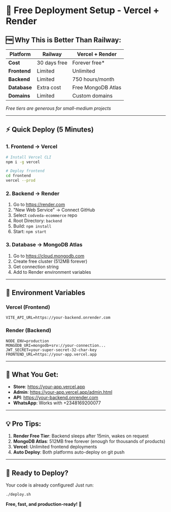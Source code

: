 # 🌟 **Free Deployment Setup - Vercel + Render**

## 🆓 **Why This is Better Than Railway:**

| Platform | Railway | Vercel + Render |
|----------|---------|-----------------|
| **Cost** | 30 days free | Forever free* |
| **Frontend** | Limited | Unlimited |
| **Backend** | Limited | 750 hours/month |
| **Database** | Extra cost | Free MongoDB Atlas |
| **Domains** | Limited | Custom domains |

*Free tiers are generous for small-medium projects*

---

## ⚡ **Quick Deploy (5 Minutes)**

### **1. Frontend → Vercel**
```bash
# Install Vercel CLI
npm i -g vercel

# Deploy frontend
cd frontend
vercel --prod
```

### **2. Backend → Render**
1. Go to https://render.com
2. "New Web Service" → Connect GitHub
3. Select `codveda-ecommerce` repo
4. Root Directory: `backend`
5. Build: `npm install`
6. Start: `npm start`

### **3. Database → MongoDB Atlas**
1. Go to https://cloud.mongodb.com
2. Create free cluster (512MB forever)
3. Get connection string
4. Add to Render environment variables

---

## 🔧 **Environment Variables**

### **Vercel (Frontend)**
```
VITE_API_URL=https://your-backend.onrender.com
```

### **Render (Backend)**
```
NODE_ENV=production
MONGODB_URI=mongodb+srv://your-connection...
JWT_SECRET=your-super-secret-32-char-key
FRONTEND_URL=https://your-app.vercel.app
```

---

## 🎯 **What You Get:**

- **Store**: https://your-app.vercel.app
- **Admin**: https://your-app.vercel.app/admin.html
- **API**: https://your-backend.onrender.com
- **WhatsApp**: Works with +2348169200077

---

## 💡 **Pro Tips:**

1. **Render Free Tier**: Backend sleeps after 15min, wakes on request
2. **MongoDB Atlas**: 512MB free forever (enough for thousands of products)
3. **Vercel**: Unlimited frontend deployments
4. **Auto Deploy**: Both platforms auto-deploy on git push

---

## 🚀 **Ready to Deploy?**

Your code is already configured! Just run:

```bash
./deploy.sh
```

**Free, fast, and production-ready!** 🎉
